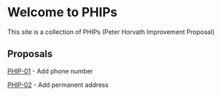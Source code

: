 # Welcome to PHIPs

This site is a collection of PHIPs (Peter Horvath Improvement Proposal)

## Proposals

[PHIP-01](content/phip-1.md) - Add phone number

[PHIP-02](content/phip-2.md) - Add permanent address
